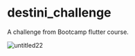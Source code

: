 # destini_challenge

A challenge from Bootcamp flutter course.

![untitled22](https://user-images.githubusercontent.com/65045928/180226536-ddca91a3-60c6-48f6-aadc-229cb69f4914.gif)
